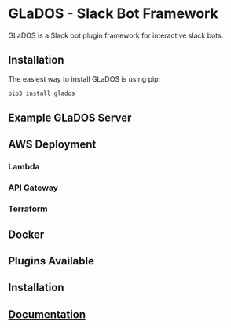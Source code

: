 # GLaDOS - Slack Bot Framework 
GLaDOS is a Slack bot plugin framework for interactive slack bots. 


## Installation
The easiest way to install GLaDOS is using pip:
```bash
pip3 install glados
```

## Example GLaDOS Server

## AWS Deployment
### Lambda
### API Gateway
### Terraform

## Docker

## Plugins Available 

## Installation

## [Documentation](https://zpriddy.github.io/GLaDOS/index.html) 
